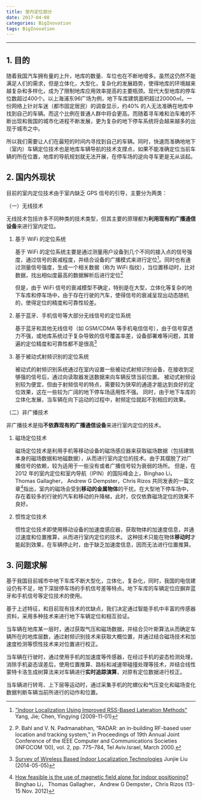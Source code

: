 ```yaml
---
title: 室内定位部分
date: 2017-04-08
categories: BigInovation
tags: BigInovation
---
```


---

## 1. 目的

随着我国汽车拥有量的上升，地库的数量、车位也在不断地增多。虽然这仍然不能满足人们的需求，但是立体化，大型化，复杂化的发展趋势，使得地库的环境越来越复杂和多样化，成为了限制地库应用效率提高的主要瓶颈。现代大型地库的停车位数超过400个。以上海浦东96广场为例，地下车库建筑面积超过20000㎡。一份网络上针对车迷（都市固定居民）的调查显示，约40% 的人无法准确在地库中找到自己的车辆。而这个比例在普通人群中将会更高。而随着寻车难和泊车难的不断出现和我国的城市化进程不断发展，更为复杂的地下停车系统将会越来越多的出现于城市之中。

所以我们需要让人们在最短的时间内寻找到自己的车辆。同时，快速而准确地地下（室内）车辆定位技术也是地库车辆导航的技术支撑点，如果不能准确定位当前车辆的所在位置，地库的导航规划就无法开展，在停车场的逆向寻车更是无从谈起。

## 2. 国内外现状

目前的室内定位技术由于室内缺乏 GPS 信号的引导，主要分为两类：

（一）无线技术

无线技术包括许多不同种类的技术类型，但其主要的原理都为**利用现有的广播通信设备**来进行室内定位。

1. 基于 WiFi 的定位系统

    基于 WiFi 的定位系统主要是通过测量用户设备到几个不同的接入点的信号强度，通过信号的衰减程度，并结合设备的广播模式来进行定位[^1]。同时也有通过测量信号强度，生成一个相关数据（称为 WiFi 指纹），当位置移动时，比对数据，找出相似度最高的数据解析后进行定位[^2]

    但是，由于 WiFi 信号的衰减模型不确定，特别是在大型，立体化等复杂的地下车库和停车场中，由于存在行驶的汽车，使得信号的衰减呈现出动态随机的，使得定位的精度和可靠性较差。

2. 基于蓝牙、手机信号等大部分无线信号的定位系统

    基于蓝牙和其他无线信号（如 GSM/CDMA 等手机电信信号），由于信号穿透力不强，或地库系统过于复杂导致的信号覆盖率差，设备部署难等问题，其普遍的定位精度和可靠性都不是很高[^3]

3. 基于被动式射频识别的定位系统

    被动式的射频识别系统通过在室内设置一些被动式射频识别设备，在接收到足够强的信号后，通过向读取器发送数据来向车辆反馈当前位置。
    被动式射频设别较为便宜，但由于射频信号的特点，需要较为狭窄的通道才能达到良好的定位效果，这在一些较为广阔的地下停车场适用性不强。
    同时，由于地下车库的立体化发展，当车辆在向下运动的过程中，射频定位就起不到相应的效果。


（二）非广播技术

非广播技术是指**不依靠现有的广播通信设备**来进行室内定位的技术。

1. 磁场定位技术

    磁场定位技术是利用手机等移动设备的磁场感应器来获取磁场数据（包括建筑本身的磁场数据和地磁数据），从而进行室内定位的技术。由于其摆脱了对广播信号的依赖，较为适用于一些没有或者广播信号较为衰弱的场所。
    但是，在 2012 年的室内定位和室内导航（IPIN）的国际峰会上，Binghao Li， Thomas Gallagher， Andrew G Dempster，Chris Rizos 共同发表的一篇文章[^4]指出，室内的磁场会受到**移动的金属物体**的干扰。在大型地下停车场中，存在着较多的行驶的汽车和移动的升降梯，此时，仅仅依靠磁场定位的效果不良好。

2. 惯性定位技术

    惯性定位技术即使用移动设备的加速度感应器，获取物体的加速度信息，并通过速度和位置推算，从而进行室内定位的技术。
    这种技术只能在物体**移动时**才能起到效果，在车辆停止时，由于缺乏加速度信息，因而无法进行位置推算。


## 3. 问题求解

基于我国目前城市中地下车库不断大型化，立体化，复杂化，同时，我国的电信建设仍有不足，地下深层停车场的手机信号差等特点。地下车库的车辆定位应摒弃蓝牙和手机信号等定位技术的使用。

基于上述特征，和目前现有技术的优缺点，我们决定通过智能手机中丰富的传感器资料，采用多种技术来进行地下车辆定位和相互验证。

当车辆在地库某一层时，通过获取气压和磁场数据，并结合贝叶斯算法从而确定车辆所在的地库层数，通过射频识别技术来获取大概位置，并通过结合磁场技术和加速度检测等惯性技术来对位置进行校正。

当车辆在行驶时，通过使用手机的加速度等传感器，在经过手机的姿态检测处理，消除手机姿态误差后，使用位置推算、路标和减速带碰撞处理等技术，并结合线性蒙特卡洛生成树算法来对车辆进行**实时追踪演算**，对原有定位数据进行校正。

当车辆进行转弯、上下层等运动时，通过采集手机的陀螺仪和气压变化和磁场变化数据判断车辆当前所进行的动作和位置。

[^1]: ["Indoor Localization Using Improved RSS-Based Lateration Methods"](http://ieeexplore.ieee.org/lpdocs/epic03/wrapper.htm?arnumber=5425237) Yang, Jie; Chen, Yingying (2009-11-01)

[^2]: P. Bahl and V. N. Padmanabhan, “RADAR: an in-building RF-based user location and tracking system,” in Proceedings of 19th Annual Joint Conference of the IEEE Computer and Communications Societies (INFOCOM ’00), vol. 2, pp. 775–784, Tel Aviv.Israel, March 2000.

[^3]: [Survey of Wireless Based Indoor Localization Technologies](https://www.google.com/url?sa=t&rct=j&q=&esrc=s&source=web&cd=2&cad=rja&uact=8&ved=0ahUKEwjz1cKOu8jMAhUE9WMKHQqEBhsQFggsMAE&url=https%3A%2F%2Fpdfs.semanticscholar.org%2Fd22f%2Fc46a607dbc16dfc9a32084fdd8b2558da17c.pdf&usg=AFQjCNGAiVKXivsEpRtph6le_4VK9i_ezQ&sig2=JqdD-kON1Meru-8ivjplBg) Junjie Liu (2014-05-05)

[^4]: [How feasible is the use of magnetic field alone for indoor positioning?](http://ieeexplore.ieee.org/xpl/login.jsp?tp=&arnumber=6418880&url=http%3A%2F%2Fieeexplore.ieee.org%2Fxpls%2Fabs_all.jsp%3Farnumber%3D6418880) Binghao Li， Thomas Gallagher， Andrew G Dempster，Chris Rizos (13-15 Nov. 2012)
